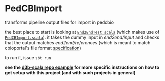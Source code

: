 # PedCBImport

transforms pipeline output files for import in pedcbio

the best place to start is looking at [`End2EndTest.scala`](https://github.com/d3b-center/d3b-pedcbimport/blob/223b76d/src/test/scala/test/End2EndTest.scala) (which makes use of [`PedCBImport.scala`](https://github.com/d3b-center/d3b-pedcbimport/blob/223b76d/src/main/scala/pedcbimport/PedCBImport.scala)). it takes the dummy input in _end2end/input_ and checks that the output matches _end2end/references_ (which is meant to match cbioportal's file format [specification](https://cbioportal.readthedocs.io/en/latest/File-Formats.html))

to run it, issue `sbt run`

**see the [d3b-scala repo example](https://github.com/d3b-center/d3b-scala/blob/master/examples/pedcbimport.md) for more specific instructions on how to get setup with this project (and with such projects in general)**
